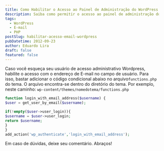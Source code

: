 ```yaml
---
title: Como Habilitar o Acesso ao Painel de Administração do WordPress com o Endereço de E-mail
description: Saiba como permitir o acesso ao painel de administração do WordPress usando o endereço de e-mail como nome de usuário. Este guia mostra como adicionar um código condicional ao arquivo functions.php do seu tema para facilitar o login caso você esqueça seu nome de usuário.
tags:
  - WordPress
  - E-mail
  - PHP
postSlug: habilitar-acesso-email-wordpress
pubDatetime: 2012-09-23
author: Eduardo Lira
draft: false
featured: false
---
```


Caso você esqueça seu usuário de acesso administrativo Wordpress, habilite o acesso com o endereço de E-mail no campo de usuário. Para isso, bastar adicionar o código condicional abaixo no arquivo`functions.php` do tema. O arquivo encontra-se dentro do diretório do tema. Por exemplo, neste caminho: `wp-content/themes/nomedotema/functions.php`

```php
function login_with_email_address($username) {
$user = get_user_by_email($username);

if(!empty($user->user_login)){
$username = $user->user_login;
return $username;
}
}
add_action('wp_authenticate','login_with_email_address');
```

Em caso de dúvidas, deixe seu comentário.
Abraços!
